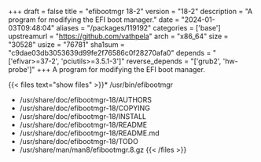 +++
draft = false
title = "efibootmgr 18-2"
version = "18-2"
description = "A program for modifying the EFI boot manager."
date = "2024-01-03T09:48:04"
aliases = "/packages/119192"
categories = ['base']
upstreamurl = "https://github.com/vathpela"
arch = "x86_64"
size = "30528"
usize = "76781"
sha1sum = "c9dae03db3053639d99fe2f76586c0f28270afa0"
depends = "['efivar>=37-2', 'pciutils>=3.5.1-3']"
reverse_depends = "['grub2', 'hw-probe']"
+++
A program for modifying the EFI boot manager.

{{< files text="show files" >}}* /usr/bin/efibootmgr
* /usr/share/doc/efibootmgr-18/AUTHORS
* /usr/share/doc/efibootmgr-18/COPYING
* /usr/share/doc/efibootmgr-18/INSTALL
* /usr/share/doc/efibootmgr-18/README
* /usr/share/doc/efibootmgr-18/README.md
* /usr/share/doc/efibootmgr-18/TODO
* /usr/share/man/man8/efibootmgr.8.gz
{{< /files >}}
